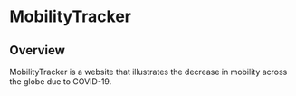 # MobilityTracker

## Overview

MobilityTracker is a website that illustrates the decrease in mobility across the globe due to COVID-19. 
